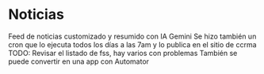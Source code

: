 # Noticias
Feed de noticias customizado y resumido con IA Gemini
Se hizo también un cron que lo ejecuta todos los días a las 7am y lo publica en el sitio de ccrma
TODO:
Revisar el listado de fss, hay varios con problemas
También se puede convertir en una app con Automator